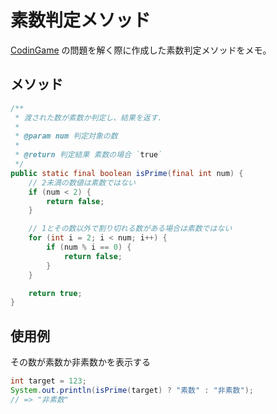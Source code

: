 # 素数判定メソッド

[CodinGame](https://www.codingame.com) の問題を解く際に作成した素数判定メソッドをメモ。

## メソッド

```java
/**
 * 渡された数が素数か判定し、結果を返す.
 *
 * @param num 判定対象の数
 *
 * @return 判定結果 素数の場合 `true`
 */
public static final boolean isPrime(final int num) {
    // 2未満の数値は素数ではない
    if (num < 2) {
        return false;
    }

    // 1とその数以外で割り切れる数がある場合は素数ではない
    for (int i = 2; i < num; i++) {
        if (num % i == 0) {
            return false;
        }
    }

    return true;
}
```

## 使用例

その数が素数か非素数かを表示する

```java
int target = 123;
System.out.println(isPrime(target) ? "素数" : "非素数");
// => "非素数"
```
